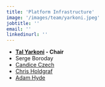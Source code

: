 ```yaml
---
title: 'Platform Infrastructure'
image: '/images/team/yarkoni.jpeg'
jobtitle: ''
email: ''
linkedinurl: ''
---
```


* **[Tal Yarkoni](https://talyarkoni.org/) - Chair**
* Serge Boroday
* [Candice Czech](https://ca.linkedin.com/in/candiceczech)
* [Chris Holdgraf](https://bids.berkeley.edu/people/chris-holdgraf)
* [Adam Hyde](https://www.adamhyde.net/)

